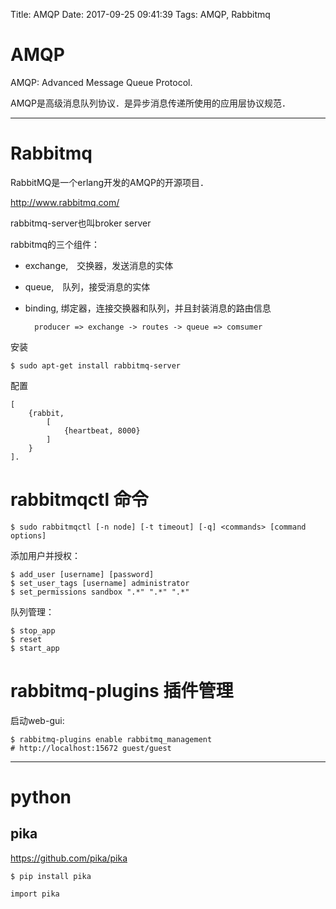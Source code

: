 Title: AMQP
Date: 2017-09-25 09:41:39
Tags: AMQP, Rabbitmq



# AMQP


AMQP: Advanced Message Queue Protocol.

AMQP是高级消息队列协议．是异步消息传递所使用的应用层协议规范．

***

# Rabbitmq

RabbitMQ是一个erlang开发的AMQP的开源项目．

<http://www.rabbitmq.com/>

rabbitmq-server也叫broker server

rabbitmq的三个组件：
* exchange,　交换器，发送消息的实体
* queue,　队列，接受消息的实体
* binding, 绑定器，连接交换器和队列，并且封装消息的路由信息

        producer => exchange -> routes -> queue => comsumer

安装

    $ sudo apt-get install rabbitmq-server

配置

    [
        {rabbit,
            [
                {heartbeat, 8000}
            ]
        }
    ].

# rabbitmqctl 命令

    $ sudo rabbitmqctl [-n node] [-t timeout] [-q] <commands> [command options]

添加用户并授权：

    $ add_user [username] [password]
    $ set_user_tags [username] administrator
    $ set_permissions sandbox ".*" ".*" ".*"

队列管理：

    $ stop_app
    $ reset
    $ start_app

# rabbitmq-plugins 插件管理

启动web-gui:

    $ rabbitmq-plugins enable rabbitmq_management
    # http://localhost:15672 guest/guest

***

# python

## pika

<https://github.com/pika/pika>

    $ pip install pika

    import pika
